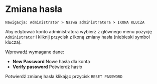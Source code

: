 # Zmiana hasła

```text
Nawigacja: Administrator > Nazwa administratora > IKONA KLUCZA
```

Aby edytować konto administratora wybierz z głównego menu pozycję `Administrator` i kliknij przycisk z ikoną zmiany hasła \(niebieski symbol klucza\).

Wprowadź wymagane dane:

* **New Password** Nowe hasła dla konta
* **Verify password** Potwierdź hasło

Potwierdź zmianę hasła klikając przycisk `RESET PASSWORD`

